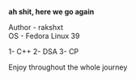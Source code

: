 **ah shit, here we go again**

Author - rakshxt <br>
OS     - Fedora Linux 39

1-  C++
  2-  DSA
    3-  CP

Enjoy throughout the whole journey
